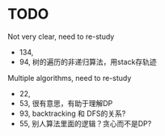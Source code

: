 # TODO

Not very clear, need to re-study

* 134,
* 94, 树的遍历的非递归算法，用stack存轨迹

Multiple algorithms, need to re-study

* 22,
* 53, 很有意思，有助于理解DP
* 93, backtracking 和 DFS的关系?
* 55, 别人算法里面的逻辑？贪心而不是DP?
